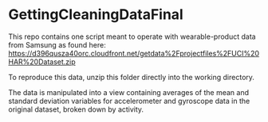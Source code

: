 # GettingCleaningDataFinal
This repo contains one script meant to operate with wearable-product data from Samsung as found here: https://d396qusza40orc.cloudfront.net/getdata%2Fprojectfiles%2FUCI%20HAR%20Dataset.zip

To reproduce this data, unzip this folder directly into the working directory.

The data is manipulated into a view containing averages of the mean and standard deviation variables for accelerometer and gyroscope data in the original dataset, broken down by activity.
